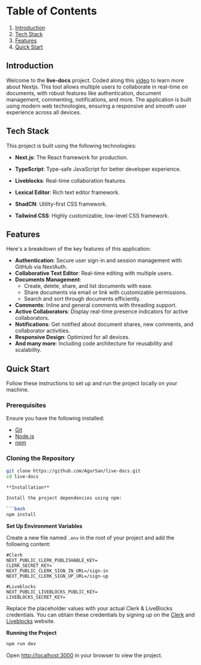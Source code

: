 # Table of Contents

1. [Introduction](#introduction)
2. [Tech Stack](#tech-stack)
3. [Features](#features)
4. [Quick Start](#quick-start)

## Introduction

Welcome to the **live-docs** project. Coded along this [video](https://youtu.be/y5vE8y_f_OM?si=5Cm9rrSCuB_u2sC_) to learn more about Nextjs. This tool allows multiple users to collaborate in real-time on documents, with robust features like authentication, document management, commenting, notifications, and more. The application is built using modern web technologies, ensuring a responsive and smooth user experience across all devices.

## Tech Stack

This project is built using the following technologies:

- **Next.js**: The React framework for production.
- **TypeScript**: Type-safe JavaScript for better developer experience.
- **Liveblocks**: Real-time collaboration features.
- **Lexical Editor**: Rich text editor framework.
- **ShadCN**: Utility-first CSS framework.

- **Tailwind CSS**: Highly customizable, low-level CSS framework.

## Features

Here's a breakdown of the key features of this application:

- **Authentication**: Secure user sign-in and session management with GitHub via NextAuth.
- **Collaborative Text Editor**: Real-time editing with multiple users.
- **Documents Management**:
  - Create, delete, share, and list documents with ease.
  - Share documents via email or link with customizable permissions.
  - Search and sort through documents efficiently.
- **Comments**: Inline and general comments with threading support.
- **Active Collaborators**: Display real-time presence indicators for active collaborators.
- **Notifications**: Get notified about document shares, new comments, and collaborator activities.
- **Responsive Design**: Optimized for all devices.
- **And many more**: Including code architecture for reusability and scalability.

## Quick Start

Follow these instructions to set up and run the project locally on your machine.

### Prerequisites

Ensure you have the following installed:

- [Git](https://git-scm.com/)
- [Node.js](https://nodejs.org/en)
- [npm](https://www.npmjs.com/)

### Cloning the Repository

````bash
git clone https://github.com/AgurSan/live-docs.git
cd live-docs

**Installation**

Install the project dependencies using npm:

```bash
npm install
````

**Set Up Environment Variables**

Create a new file named `.env` in the root of your project and add the following content:

```env
#Clerk
NEXT_PUBLIC_CLERK_PUBLISHABLE_KEY=
CLERK_SECRET_KEY=
NEXT_PUBLIC_CLERK_SIGN_IN_URL=/sign-in
NEXT_PUBLIC_CLERK_SIGN_UP_URL=/sign-up

#Liveblocks
NEXT_PUBLIC_LIVEBLOCKS_PUBLIC_KEY=
LIVEBLOCKS_SECRET_KEY=
```

Replace the placeholder values with your actual Clerk & LiveBlocks credentials. You can obtain these credentials by signing up on the [Clerk](https://clerk.com/) and [Liveblocks](liveblocks.io/) website.

**Running the Project**

```bash
npm run dev
```

Open [http://localhost:3000](http://localhost:3000) in your browser to view the project.
